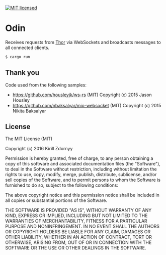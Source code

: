 [![MIT licensed](https://img.shields.io/badge/license-MIT-blue.svg)](./LICENSE)

# Odin

Receives requests from [Thor](https://github.com/zkirill/thor) via WebSockets and broadcasts messages to all connected clients.

```sh
$ cargo run
```

Thank you
---------

Code used from the following samples:

* https://github.com/housleyjk/ws-rs (MIT) Copyright (c) 2015 Jason Housley
* https://github.com/nbaksalyar/mio-websocket (MIT) Copyright (c) 2015 Nikita Baksalyar

License
-------

The MIT License (MIT)

Copyright (c) 2016 Kirill Zdornyy

Permission is hereby granted, free of charge, to any person obtaining a copy
of this software and associated documentation files (the "Software"), to deal
in the Software without restriction, including without limitation the rights
to use, copy, modify, merge, publish, distribute, sublicense, and/or sell
copies of the Software, and to permit persons to whom the Software is
furnished to do so, subject to the following conditions:

The above copyright notice and this permission notice shall be included in all
copies or substantial portions of the Software.

THE SOFTWARE IS PROVIDED "AS IS", WITHOUT WARRANTY OF ANY KIND, EXPRESS OR
IMPLIED, INCLUDING BUT NOT LIMITED TO THE WARRANTIES OF MERCHANTABILITY,
FITNESS FOR A PARTICULAR PURPOSE AND NONINFRINGEMENT. IN NO EVENT SHALL THE
AUTHORS OR COPYRIGHT HOLDERS BE LIABLE FOR ANY CLAIM, DAMAGES OR OTHER
LIABILITY, WHETHER IN AN ACTION OF CONTRACT, TORT OR OTHERWISE, ARISING FROM,
OUT OF OR IN CONNECTION WITH THE SOFTWARE OR THE USE OR OTHER DEALINGS IN THE
SOFTWARE.
